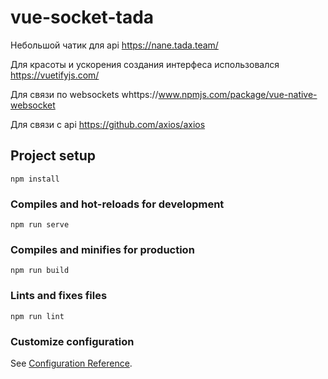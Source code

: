 # vue-socket-tada
 Небольшой чатик для api https://nane.tada.team/

 Для красоты и ускорения создания интерфеса использовался https://vuetifyjs.com/

 Для связи по websockets whttps://www.npmjs.com/package/vue-native-websocket

 Для связи с api https://github.com/axios/axios

## Project setup
```
npm install
```

### Compiles and hot-reloads for development
```
npm run serve
```

### Compiles and minifies for production
```
npm run build
```

### Lints and fixes files
```
npm run lint
```

### Customize configuration
See [Configuration Reference](https://cli.vuejs.org/config/).
